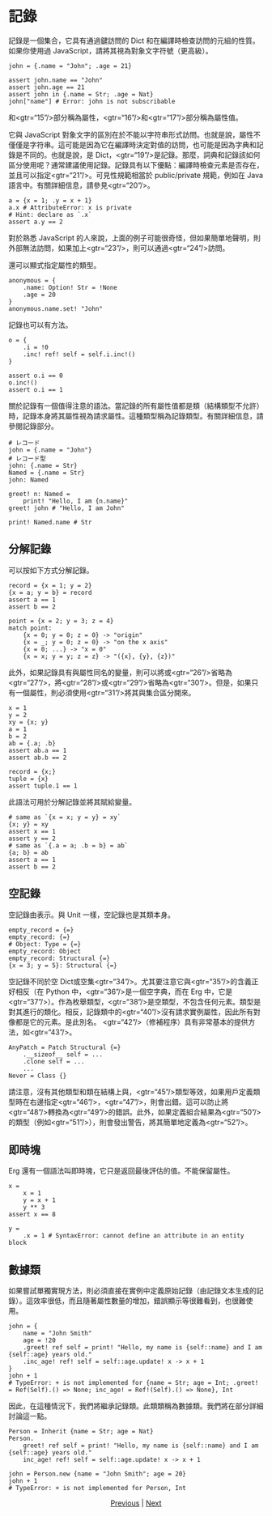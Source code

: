 # 記錄

記錄是一個集合，它具有通過鍵訪問的 Dict 和在編譯時檢查訪問的元組的性質。如果你使用過 JavaScript，請將其視為對象文字符號（更高級）。


```erg
john = {.name = "John"; .age = 21}

assert john.name == "John"
assert john.age == 21
assert john in {.name = Str; .age = Nat}
john["name"] # Error: john is not subscribable
```

和<gtr=“15”/>部分稱為屬性，<gtr=“16”/>和<gtr=“17”/>部分稱為屬性值。

它與 JavaScript 對象文字的區別在於不能以字符串形式訪問。也就是說，屬性不僅僅是字符串。這可能是因為它在編譯時決定對值的訪問，也可能是因為字典和記錄是不同的。也就是說，是 Dict，<gtr=“19”/>是記錄。那麼，詞典和記錄該如何區分使用呢？通常建議使用記錄。記錄具有以下優點：編譯時檢查元素是否存在，並且可以指定<gtr=“21”/>。可見性規範相當於 public/private 規範，例如在 Java 語言中。有關詳細信息，請參見<gtr=“20”/>。


```erg
a = {x = 1; .y = x + 1}
a.x # AttributeError: x is private
# Hint: declare as `.x`
assert a.y == 2
```

對於熟悉 JavaScript 的人來說，上面的例子可能很奇怪，但如果簡單地聲明，則外部無法訪問，如果加上<gtr=“23”/>，則可以通過<gtr=“24”/>訪問。

還可以顯式指定屬性的類型。


```erg
anonymous = {
    .name: Option! Str = !None
    .age = 20
}
anonymous.name.set! "John"
```

記錄也可以有方法。


```erg
o = {
    .i = !0
    .inc! ref! self = self.i.inc!()
}

assert o.i == 0
o.inc!()
assert o.i == 1
```

關於記錄有一個值得注意的語法。當記錄的所有屬性值都是類（結構類型不允許）時，記錄本身將其屬性視為請求屬性。這種類型稱為記錄類型。有關詳細信息，請參閱記錄部分。


```erg
# レコード
john = {.name = "John"}
# レコード型
john: {.name = Str}
Named = {.name = Str}
john: Named

greet! n: Named =
    print! "Hello, I am {n.name}"
greet! john # "Hello, I am John"

print! Named.name # Str
```

## 分解記錄

可以按如下方式分解記錄。


```erg
record = {x = 1; y = 2}
{x = a; y = b} = record
assert a == 1
assert b == 2

point = {x = 2; y = 3; z = 4}
match point:
    {x = 0; y = 0; z = 0} -> "origin"
    {x = _; y = 0; z = 0} -> "on the x axis"
    {x = 0; ...} -> "x = 0"
    {x = x; y = y; z = z} -> "({x}, {y}, {z})"
```

此外，如果記錄具有與屬性同名的變量，則可以將或<gtr=“26”/>省略為<gtr=“27”/>，將<gtr=“28”/>或<gtr=“29”/>省略為<gtr=“30”/>。但是，如果只有一個屬性，則必須使用<gtr=“31”/>將其與集合區分開來。


```erg
x = 1
y = 2
xy = {x; y}
a = 1
b = 2
ab = {.a; .b}
assert ab.a == 1
assert ab.b == 2

record = {x;}
tuple = {x}
assert tuple.1 == 1
```

此語法可用於分解記錄並將其賦給變量。


```erg
# same as `{x = x; y = y} = xy`
{x; y} = xy
assert x == 1
assert y == 2
# same as `{.a = a; .b = b} = ab`
{a; b} = ab
assert a == 1
assert b == 2
```

## 空記錄

空記錄由表示。與 Unit 一樣，空記錄也是其類本身。


```erg
empty_record = {=}
empty_record: {=}
# Object: Type = {=}
empty_record: Object
empty_record: Structural {=}
{x = 3; y = 5}: Structural {=}
```

空記錄不同於空 Dict或空集<gtr=“34”/>。尤其要注意它與<gtr=“35”/>的含義正好相反（在 Python 中，<gtr=“36”/>是一個空字典，而在 Erg 中，它是<gtr=“37”/>）。作為枚舉類型，<gtr=“38”/>是空類型，不包含任何元素。類型是對其進行的類化。相反，記錄類中的<gtr=“40”/>沒有請求實例屬性，因此所有對像都是它的元素。是此別名。 <gtr=“42”/>（修補程序）具有非常基本的提供方法，如<gtr=“43”/>。


```erg
AnyPatch = Patch Structural {=}
    .__sizeof__ self = ...
    .clone self = ...
    ...
Never = Class {}
```

請注意，沒有其他類型和類在結構上與，<gtr=“45”/>類型等效，如果用戶定義類型時在右邊指定<gtr=“46”/>，<gtr=“47”/>，則會出錯。這可以防止將<gtr=“48”/>轉換為<gtr=“49”/>的錯誤。此外，如果定義組合結果為<gtr=“50”/>的類型（例如<gtr=“51”/>），則會發出警告，將其簡單地定義為<gtr=“52”/>。

## 即時塊

Erg 還有一個語法叫即時塊，它只是返回最後評估的值。不能保留屬性。


```erg
x =
    x = 1
    y = x + 1
    y ** 3
assert x == 8

y =
    .x = 1 # SyntaxError: cannot define an attribute in an entity block
```

## 數據類

如果嘗試單獨實現方法，則必須直接在實例中定義原始記錄（由記錄文本生成的記錄）。這效率很低，而且隨著屬性數量的增加，錯誤顯示等很難看到，也很難使用。


```erg
john = {
    name = "John Smith"
    age = !20
    .greet! ref self = print! "Hello, my name is {self::name} and I am {self::age} years old."
    .inc_age! ref! self = self::age.update! x -> x + 1
}
john + 1
# TypeError: + is not implemented for {name = Str; age = Int; .greet! = Ref(Self).() => None; inc_age! = Ref!(Self).() => None}, Int
```

因此，在這種情況下，我們將繼承記錄類。此類類稱為數據類。我們將在部分詳細討論這一點。


```erg
Person = Inherit {name = Str; age = Nat}
Person.
    greet! ref self = print! "Hello, my name is {self::name} and I am {self::age} years old."
    inc_age! ref! self = self::age.update! x -> x + 1

john = Person.new {name = "John Smith"; age = 20}
john + 1
# TypeError: + is not implemented for Person, Int
```

<p align='center'>
    <a href='./12_dict.md'>Previous</a> | <a href='./14_set.md'>Next</a>
</p>